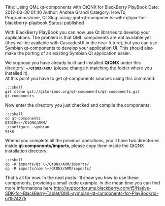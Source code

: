 Title: Using QML qt-components with QtQNX for BlackBerry PlayBook
Date: 2012-03-30 01:40
Author: Andrea Grandi
Category: HowTo, Programmazione, Qt
Slug: using-qml-qt-components-with-qtqnx-for-blackberry-playbook
Status: published

With BlackBerry PlayBook you can now use Qt libraries to develop your
applications. The problem is that QML components are not available yet
(they will be available with CascadesUI in the near future), but you can
use Symbian qt-components to develop your application UI. This should
also make the porting of an existing Symbian Qt application easier.

We suppose you have already built and installed **QtQNX** under this
directory: **`~/QtQNX/ARM/`** (please change it matching the folder where
you installed it).  
At this point you have to get qt-components sources using this command:

    :::shell
    git clone git://gitorious.org/qt-components/qt-components.git
    qt-components  

Now enter the directory you just checked and compile the components:

    :::shell
    cd qt-components  
    QTDIR=\~/QtQNX/ARM/  
    ./configure -symbian  
    make  

Whend you complete all the previous operations, you'll have two
directories inside **qt-components/imports**, please copy them inside
the QtQNX installation directory:

    :::shell
    cp -R imports/Qt \~/QtQNX/ARM/imports/  
    cp -R imports/com \~/QtQNX/ARM/imports/  

That's all for now. In the next posts I'll show you how to use these
components, providing a small code example. In the mean time you can
find more informations
here <http://supportforums.blackberry.com/t5/Native-SDK-for-BlackBerry-Tablet/QML-symbian-qt-components-for-PlayBook/td-p/1574275>
